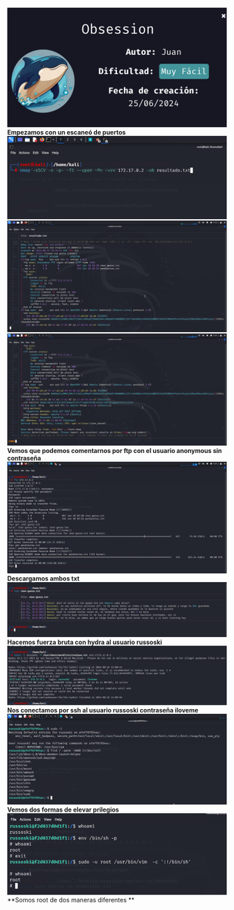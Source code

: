 ![](./imagenes/titulo.png)
**Empezamos con un escaneó de puertos**
![](./imagenes/imagen0.png)
![](./imagenes/imagen1.png)
![](./imagenes/imagen2.png)
**Vemos que podemos comentarnos por ftp con el usuario anonymous sin contraseña**
![](./imagenes/imagen4.png)
**Descargamos ambos txt**
![](./imagenes/imagen5.png)
**Hacemos fuerza bruta con hydra al usuario russoski**
![](./imagenes/imagen6.png)
**Nos conectamos por ssh al usuario russoski contraseña iloveme**
![](./imagenes/imagen7.png)
**Vemos dos formas de elevar prilegios**
![](./imagenes/imagen8.png)
**Somos root de dos maneras diferentes **
